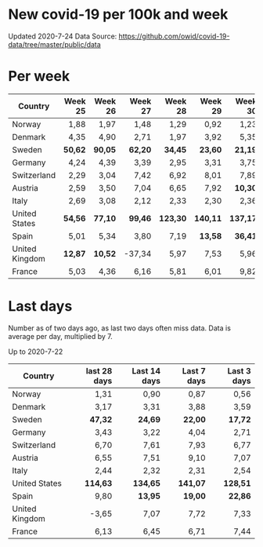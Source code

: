 # New covid-19 per 100k and week
Updated 2020-7-24
Data Source: https://github.com/owid/covid-19-data/tree/master/public/data

# Per week
|Country|Week 25|Week 26|Week 27|Week 28|Week 29|Week 30|
| --- | --: | --: | --: | --: | --: | --: |
|Norway|1,88 |1,97 |1,48 |1,29 |0,92 |1,23 |
|Denmark|4,35 |4,90 |2,71 |1,97 |3,92 |5,35 |
|Sweden|**50,62** |**90,05** |**62,20** |**34,45** |**23,60** |**21,19** |
|Germany|4,24 |4,39 |3,39 |2,95 |3,31 |3,75 |
|Switzerland|2,29 |3,04 |7,42 |6,92 |8,01 |7,89 |
|Austria|2,59 |3,50 |7,04 |6,65 |7,92 |**10,30** |
|Italy|2,69 |3,08 |2,12 |2,33 |2,30 |2,36 |
|United States|**54,56** |**77,10** |**99,46** |**123,30** |**140,11** |**137,17** |
|Spain|5,01 |5,34 |3,80 |7,19 |**13,58** |**36,41** |
|United Kingdom|**12,87** |**10,52** |-37,34 |5,97 |7,53 |5,96 |
|France|5,03 |4,36 |6,16 |5,81 |6,01 |9,82 |

# Last days
Number as of two days ago, as last two days often miss data.  Data is average per day, multiplied by 7.

Up to 2020-7-22

|Country|last 28 days|Last 14 days|Last 7 days|Last 3 days|
| --- | --: | --: | --: | --: |
|Norway|1,31|0,90|0,87|0,56|
|Denmark|3,17|3,31|3,88|3,59|
|Sweden|**47,32**|**24,69**|**22,00**|**17,72**|
|Germany|3,43|3,22|4,04|2,71|
|Switzerland|6,70|7,61|7,93|6,77|
|Austria|6,55|7,51|9,10|7,07|
|Italy|2,44|2,32|2,31|2,54|
|United States|**114,63**|**134,65**|**141,07**|**128,51**|
|Spain|9,80|**13,95**|**19,00**|**22,86**|
|United Kingdom|-3,65|7,07|7,72|7,33|
|France|6,13|6,45|6,71|7,44|
